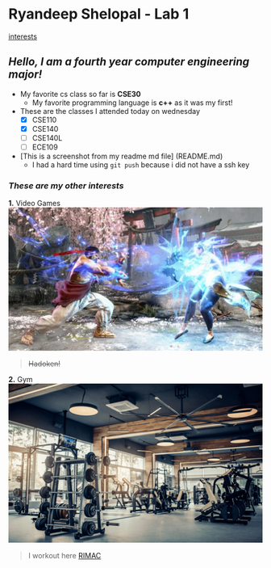 # Ryandeep Shelopal - Lab 1
[interests](#these-are-my-other-interests)

## _Hello, I am a fourth year computer engineering major!_
* My favorite cs class so far is **CSE30**
  - My favorite programming language is **c++** as it was my first!
* These are the classes I attended today on wednesday
  - [x] CSE110
  - [x] CSE140
  - [ ] CSE140L
  - [ ] ECE109
* [This is a screenshot from my readme md file] (README.md)
  - I had a hard time using `git push` because i did not have a ssh key

### _These are my other interests_
**1.** Video Games
  ![Image](ryu-hadoken-chun-li.jpg)
   > ~~Hadoken!~~

**2.** Gym
  ![Image](Gym-structure-1080x675.png)
   > I workout here [RIMAC](https://recreation.ucsd.edu/)








